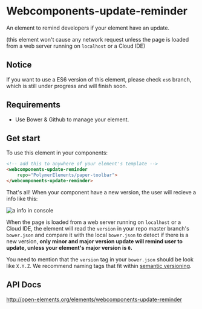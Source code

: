 # Webcomponents-update-reminder

An element to remind developers if your element have an update.

(this element won't cause any network request unless the page is loaded from a web server running on `localhost` or a Cloud IDE)

## Notice
If you want to use a ES6 version of this element, please check `es6` branch, which is still under progress and will finish soon.

## Requirements

* Use Bower & Github to manage your element.

## Get start

To use this element in your components:

```html
<!-- add this to anywhere of your element's template -->
<webcomponents-update-reminder
    repo="PolymerElements/paper-toolbar">
</webcomponents-update-reminder>
```

That's all! When your component have a new version, the user will recieve a info like this:

![a info in console](https://raw.githubusercontent.com/markhuang1212/webcomponents-update-reminder/master/info.JPG)

When the page is loaded from a web server running on `localhost` or a Cloud IDE, the element will read the `version` in your repo master branch's `bower.json` and compare it with the local `bower.json` to detect if there is a new version, **only minor and major version update will remind user to update, unless your element's major version is `0`.**

You need to mention that the `version` tag in your `bower.json` should be look like `X.Y.Z`. We recommend naming tags that fit within [semantic versioning](http://semver.org/).

## API Docs
http://open-elements.org/elements/webcomponents-update-reminder
